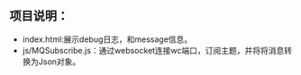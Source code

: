 ## 项目说明：
- index.html:展示debug日志，和message信息。
- js/MQSubscribe.js：通过websocket连接wc端口，订阅主题，并将将消息转换为Json对象。

